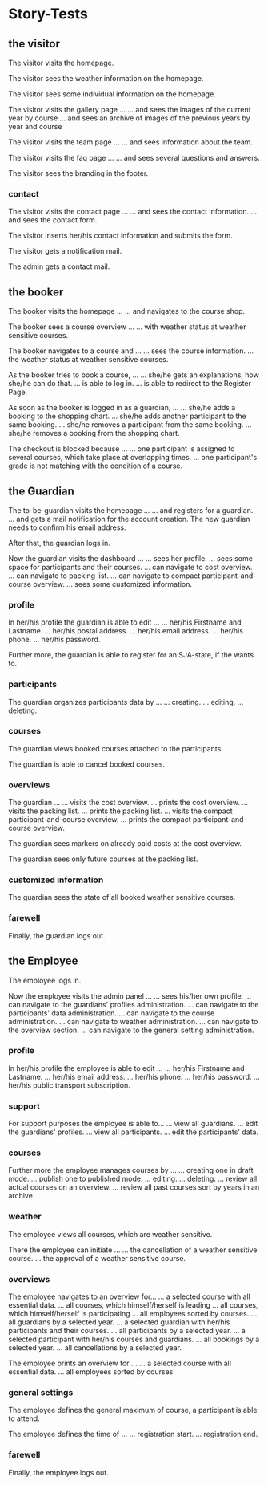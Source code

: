 # Story-Tests

## the visitor
The visitor visits the homepage.

The visitor sees the weather information on the homepage.

The visitor sees some individual information on the homepage.

The visitor visits the gallery page ...
... and sees the images of the current year by course
... and sees an archive of images of the previous years by year and course

The visitor visits the team page ...
... and sees information about the team.

The visitor visits the faq page ...
... and sees several questions and answers.

The visitor sees the branding in the footer.

### contact
The visitor visits the contact page ...
... and sees the contact information.
... and sees the contact form.

The visitor inserts her/his contact information and submits the form.

The visitor gets a notification mail.

The admin gets a contact mail.

## the booker
The booker visits the homepage ...
... and navigates to the course shop.

The booker sees a course overview ...
... with weather status at weather sensitive courses.

The booker navigates to a course and ...
... sees the course information.
... the weather status at weather sensitive courses.

As the booker tries to book a course, ...
... she/he gets an explanations, how she/he can do that.
... is able to log in.
... is able to redirect to the Register Page.

As soon as the booker is logged in as a guardian, ...
... she/he adds a booking to the shopping chart.
... she/he adds another participant to the same booking.
... she/he removes a participant from the same booking.
... she/he removes a booking from the shopping chart.

The checkout is blocked because ...
... one participant is assigned to several courses, which take place at overlapping times.
... one participant's grade is not matching with the condition of a course.


## the Guardian
The to-be-guardian visits the homepage ...
... and registers for a guardian.
... and gets a mail notification for the account creation.
The new guardian needs to confirm his email address.

After that, the guardian logs in.

Now the guardian visits the dashboard ...
... sees her profile.
... sees some space for participants and their courses.
... can navigate to cost overview.
... can navigate to packing list.
... can navigate to compact participant-and-course overview.
... sees some customized information.

### profile
In her/his profile the guardian is able to edit ...
... her/his Firstname and Lastname.
... her/his postal address.
... her/his email address.
... her/his phone.
... her/his password.

Further more, the guardian is able to register for an SJA-state, if the wants to.

### participants
The guardian organizes participants data by ...
... creating.
... editing.
... deleting.

### courses
The guardian views booked courses attached to the participants.

The guardian is able to cancel booked courses.

### overviews
The guardian ...
... visits the cost overview.
... prints the cost overview.
... visits the packing list.
... prints the packing list.
... visits the compact participant-and-course overview.
... prints the compact participant-and-course overview.

The guardian sees markers on already paid costs at the cost overview.

The guardian sees only future courses at the packing list.

### customized information
The guardian sees the state of all booked weather sensitive courses.

### farewell
Finally, the guardian logs out.


## the Employee
The employee logs in.

Now the employee visits the admin panel ...
... sees his/her own profile.
... can navigate to the guardians' profiles administration.
... can navigate to the participants' data administration.
... can navigate to the course administration.
... can navigate to weather administration.
... can navigate to the overview section.
... can navigate to the general setting administration.

### profile
In her/his profile the employee is able to edit ...
... her/his Firstname and Lastname.
... her/his email address.
... her/his phone.
... her/his password.
... her/his public transport subscription.

### support
For support purposes the employee is able to...
... view all guardians.
... edit the guardians' profiles.
... view all participants.
... edit the participants' data.

### courses
Further more the employee manages courses by ...
... creating one in draft mode.
... publish one to published mode.
... editing.
... deleting.
... review all actual courses on an overview.
... review all past courses sort by years in an archive.

### weather
The employee views all courses, which are weather sensitive.

There the employee can initiate ...
... the cancellation of a weather sensitive course.
... the approval of a weather sensitive course.

### overviews
The employee navigates to an overview for...
... a selected course with all essential data.
... all courses, which himself/herself is leading
... all courses, which himself/herself is participating
... all employees sorted by courses.
... all guardians by a selected year.
... a selected guardian with her/his participants and their courses.
... all participants by a selected year.
... a selected participant with her/his courses and guardians.
... all bookings by a selected year.
... all cancellations by a selected year.

The employee prints an overview for ...
... a selected course with all essential data.
... all employees sorted by courses

### general settings
The employee defines the general maximum of course, a participant is able to attend.

The employee defines the time of ...
... registration start.
... registration end.

### farewell
Finally, the employee logs out.

